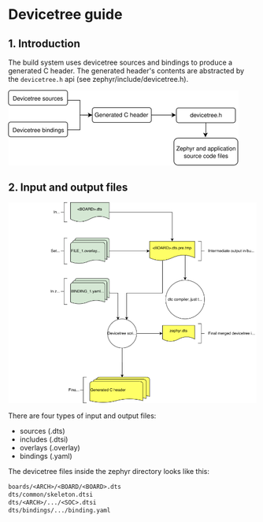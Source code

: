 # Devicetree guide

## 1. Introduction

The build system uses devicetree sources and bindings to produce a generated C header. The generated header's contents are abstracted by the `devicetree.h` api (see zephyr/include/devicetree.h). 

![device_tree](images/zephyr_dt_build_flow.png)

## 2. Input and output files

![zephyr_device_tree](images/zephyr_dt_inputs_outputs.png)

There are four types of input and output files:
- sources (.dts)
- includes (.dtsi)
- overlays (.overlay)
- bindings (.yaml)

The devicetree files inside the zephyr directory looks like this:
```
boards/<ARCH>/<BOARD/<BOARD>.dts
dts/common/skeleton.dtsi
dts/<ARCH>/.../<SOC>.dtsi
dts/bindings/.../binding.yaml
```







